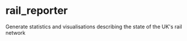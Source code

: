 # rail_reporter
Generate statistics and visualisations describing the state of the UK's rail network
